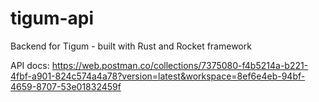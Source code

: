 # tigum-api

Backend for Tigum - built with Rust and Rocket framework

API docs: https://web.postman.co/collections/7375080-f4b5214a-b221-4fbf-a901-824c574a4a78?version=latest&workspace=8ef6e4eb-94bf-4659-8707-53e01832459f
